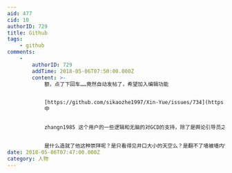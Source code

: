 ```yaml
---
aid: 477
cid: 10
authorID: 729
title: Github
tags:
    - github
comments:
    -
        authorID: 729
        addTime: 2018-05-06T07:50:00.000Z
        content: >-
            额，点了下回车……竟然自动发帖了，希望加入编辑功能


            [https://github.com/sikaozhe1997/Xin-Yue/issues/734](https://github.com/sikaozhe1997/Xin-Yue/issues/734)
            中


            zhangn1985 这个用户的一些逻辑和无脑的对GCD的支持，除了是舆论引导员之外。


            是什么造就了他这种崇拜呢？是只看得见井口大小的天空么？是翻不了墙被墙内管没宣传洗了脑么？
date: 2018-05-06T07:47:00.000Z
category: 人物
---
```



